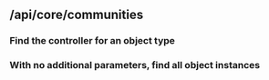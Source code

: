 ## /api/core/communities

### Find the controller for an object type
<script src="https://gist-it.appspot.com/
github/DSpace/DSpace/blob/master/dspace-spring-rest/src/main/java/org/dspace/app/rest/RestResourceController.java?slice=84:87"></script>

### With no additional parameters, find all object instances
<script src="https://gist-it.appspot.com/
github/DSpace/DSpace/blob/master/dspace-spring-rest/src/main/java/org/dspace/app/rest/RestResourceController.java?slice=769:787"></script>
